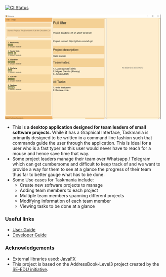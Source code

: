 [![CI Status](https://github.com/se-edu/AY2021S1-CS2103T-W10-3/workflows/Java%20CI/badge.svg)](https://github.com/AY2021S1-CS2103T-W10-3/tp/actions)

![Ui](docs/images/Ui.png)

* This is **a desktop application designed for team leaders of small software projects.** While it has a Graphical
Interface, Taskmania is primarily designed to be written in a command line fashion such that commands guide the user
through the application. This is ideal for a user who is a fast typer as this user would never have to reach
for a mouse and hence save time that way.
* Some project leaders manage their team over Whatsapp / Telegram which can get cumbersome and difficult to keep
 track of and we want to provide a way for them to see at a glance the progress of their team thus far to better
  gauge what has to be done.
* Some Use cases for Taskmania include:
  * Create new software projects to manage
  * Adding team members to each project
  * Multiple team members spanning different projects
  * Modifying information of each team member
  * Viewing tasks to be done at a glance

### Useful links

* [User Guide](https://ay2021s1-cs2103t-w10-3.github.io/tp/UserGuide.html)
* [Developer Guide](https://ay2021s1-cs2103t-w10-3.github.io/tp/DeveloperGuide.html)

### Acknowledgements

* External libraries used: [JavaFX](https://openjfx.io/)
* This project is based on the AddressBook-Level3 project created by the [SE-EDU initiative](https://se-education.org).

